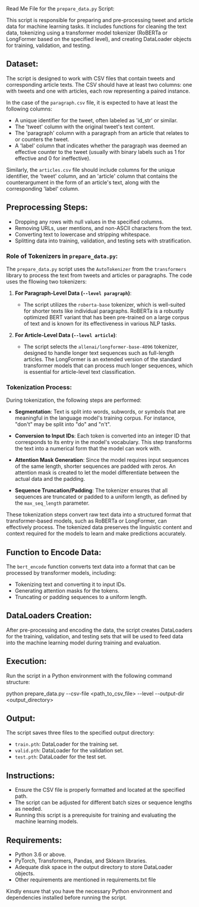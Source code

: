 Read Me File for the `prepare_data.py` Script:

This script is responsible for preparing and pre-processing tweet and article data for machine learning tasks. It includes functions for cleaning the text data, tokenizing using a transformer model tokenizer (RoBERTa or LongFormer based on the specified level), and creating DataLoader objects for training, validation, and testing.

## Dataset:

The script is designed to work with CSV files that contain tweets and corresponding article texts. The CSV should have at least two columns: one with tweets and one with articles, each row representing a paired instance.

In the case of the `paragraph.csv` file, it is expected to have at least the following columns:
- A unique identifier for the tweet, often labeled as 'id_str' or similar.
- The 'tweet' column with the original tweet's text content.
- The 'paragraph' column with a paragraph from an article that relates to or counters the tweet.
- A 'label' column that indicates whether the paragraph was deemed an effective counter to the tweet (usually with binary labels such as 1 for effective and 0 for ineffective).

Similarly, the `articles.csv` file should include columns for the unique identifier, the 'tweet' column, and an 'article' column that contains the counterargument in the form of an article's text, along with the corresponding 'label' column.

## Preprocessing Steps:

- Dropping any rows with null values in the specified columns.
- Removing URLs, user mentions, and non-ASCII characters from the text.
- Converting text to lowercase and stripping whitespace.
- Splitting data into training, validation, and testing sets with stratification.

### Role of Tokenizers in `prepare_data.py`:

The `prepare_data.py` script uses the `AutoTokenizer` from the `transformers` library to process the text from tweets and articles or paragraphs. The code uses the fllowing two tokenizers:

1. **For Paragraph-Level Data (`--level paragraph`)**:
   - The script utilizes the `roberta-base` tokenizer, which is well-suited for shorter texts like individual paragraphs. RoBERTa is a robustly optimized BERT variant that has been pre-trained on a large corpus of text and is known for its effectiveness in various NLP tasks.

2. **For Article-Level Data (`--level article`)**:
   - The script selects the `allenai/longformer-base-4096` tokenizer, designed to handle longer text sequences such as full-length articles. The LongFormer is an extended version of the standard transformer models that can process much longer sequences, which is essential for article-level text classification.

### Tokenization Process:

During tokenization, the following steps are performed:

- **Segmentation**: Text is split into words, subwords, or symbols that are meaningful in the language model's training corpus. For instance, "don't" may be split into "do" and "n't".
  
- **Conversion to Input IDs**: Each token is converted into an integer ID that corresponds to its entry in the model's vocabulary. This step transforms the text into a numerical form that the model can work with.
  
- **Attention Mask Generation**: Since the model requires input sequences of the same length, shorter sequences are padded with zeros. An attention mask is created to let the model differentiate between the actual data and the padding.
  
- **Sequence Truncation/Padding**: The tokenizer ensures that all sequences are truncated or padded to a uniform length, as defined by the `max_seq_length` parameter.

These tokenization steps convert raw text data into a structured format that transformer-based models, such as RoBERTa or LongFormer, can effectively process. The tokenized data preserves the linguistic content and context required for the models to learn and make predictions accurately.

## Function to Encode Data:

The `bert_encode` function converts text data into a format that can be processed by transformer models, including:
- Tokenizing text and converting it to input IDs.
- Generating attention masks for the tokens.
- Truncating or padding sequences to a uniform length.

## DataLoaders Creation:

After pre-processing and encoding the data, the script creates DataLoaders for the training, validation, and testing sets that will be used to feed data into the machine learning model during training and evaluation.

## Execution:

Run the script in a Python environment with the following command structure:

python prepare_data.py --csv-file <path_to_csv_file> --level <level> --output-dir <output_directory>
    
## Output:

The script saves three files to the specified output directory:
- `train.pth`: DataLoader for the training set.
- `valid.pth`: DataLoader for the validation set.
- `test.pth`: DataLoader for the test set.

## Instructions:

- Ensure the CSV file is properly formatted and located at the specified path.
- The script can be adjusted for different batch sizes or sequence lengths as needed.
- Running this script is a prerequisite for training and evaluating the machine learning models.

## Requirements:

- Python 3.6 or above.
- PyTorch, Transformers, Pandas, and Sklearn libraries.
- Adequate disk space in the output directory to store DataLoader objects.
- Other requirements are mentioned in requirements.txt file

Kindly ensure that you have the necessary Python environment and dependencies installed before running the script.
